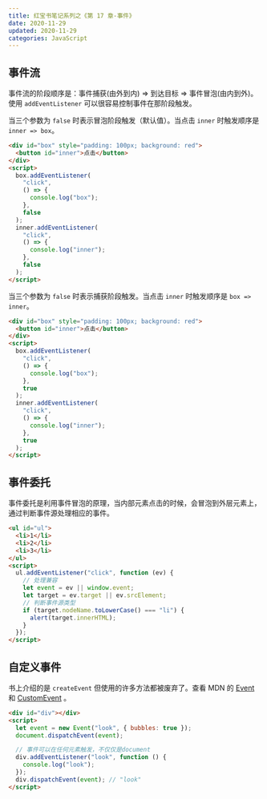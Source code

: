 ```yaml
---
title: 红宝书笔记系列之《第 17 章-事件》
date: 2020-11-29
updated: 2020-11-29
categories: JavaScript
---
```


## 事件流

事件流的阶段顺序是：事件捕获(由外到内) => 到达目标 => 事件冒泡(由内到外)。使用 `addEventListener` 可以很容易控制事件在那阶段触发。

当三个参数为 `false` 时表示冒泡阶段触发（默认值）。当点击 `inner` 时触发顺序是 `inner => box`。

```html
<div id="box" style="padding: 100px; background: red">
  <button id="inner">点击</button>
</div>
<script>
  box.addEventListener(
    "click",
    () => {
      console.log("box");
    },
    false
  );
  inner.addEventListener(
    "click",
    () => {
      console.log("inner");
    },
    false
  );
</script>
```

当三个参数为 `false` 时表示捕获阶段触发。当点击 `inner` 时触发顺序是 `box => inner`。

```html
<div id="box" style="padding: 100px; background: red">
  <button id="inner">点击</button>
</div>
<script>
  box.addEventListener(
    "click",
    () => {
      console.log("box");
    },
    true
  );
  inner.addEventListener(
    "click",
    () => {
      console.log("inner");
    },
    true
  );
</script>
```

## 事件委托

事件委托是利用事件冒泡的原理，当内部元素点击的时候，会冒泡到外层元素上，通过判断事件源处理相应的事件。

```html
<ul id="ul">
  <li>1</li>
  <li>2</li>
  <li>3</li>
</ul>
<script>
  ul.addEventListener("click", function (ev) {
    // 处理兼容
    let event = ev || window.event;
    let target = ev.target || ev.srcElement;
    // 判断事件源类型
    if (target.nodeName.toLowerCase() === "li") {
      alert(target.innerHTML);
    }
  });
</script>
```

## 自定义事件

书上介绍的是 `createEvent` 但使用的许多方法都被废弃了。查看 MDN 的 [Event](https://developer.mozilla.org/zh-CN/docs/Web/API/Event/Event) 和 [CustomEvent](https://developer.mozilla.org/zh-CN/docs/Web/API/CustomEvent) 。

```html
<div id="div"></div>
<script>
  let event = new Event("look", { bubbles: true });
  document.dispatchEvent(event);

  // 事件可以在任何元素触发，不仅仅是document
  div.addEventListener("look", function () {
    console.log("look");
  });
  div.dispatchEvent(event); // "look"
</script>
```
